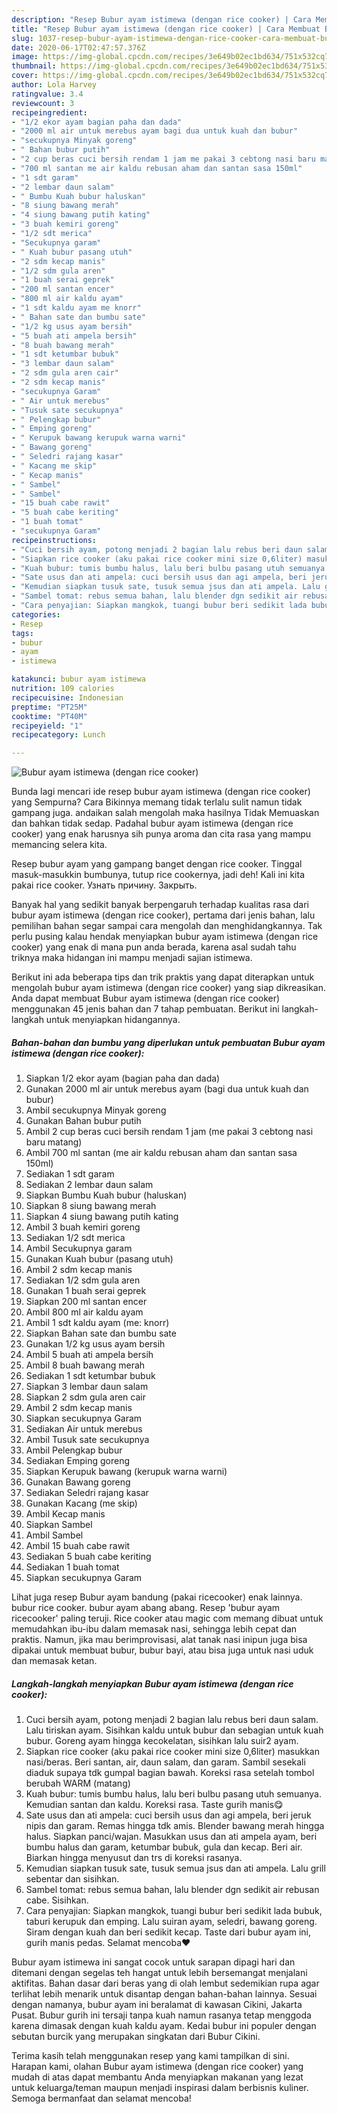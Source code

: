 ```yaml
---
description: "Resep Bubur ayam istimewa (dengan rice cooker) | Cara Membuat Bubur ayam istimewa (dengan rice cooker) Yang Paling Enak"
title: "Resep Bubur ayam istimewa (dengan rice cooker) | Cara Membuat Bubur ayam istimewa (dengan rice cooker) Yang Paling Enak"
slug: 1037-resep-bubur-ayam-istimewa-dengan-rice-cooker-cara-membuat-bubur-ayam-istimewa-dengan-rice-cooker-yang-paling-enak
date: 2020-06-17T02:47:57.376Z
image: https://img-global.cpcdn.com/recipes/3e649b02ec1bd634/751x532cq70/bubur-ayam-istimewa-dengan-rice-cooker-foto-resep-utama.jpg
thumbnail: https://img-global.cpcdn.com/recipes/3e649b02ec1bd634/751x532cq70/bubur-ayam-istimewa-dengan-rice-cooker-foto-resep-utama.jpg
cover: https://img-global.cpcdn.com/recipes/3e649b02ec1bd634/751x532cq70/bubur-ayam-istimewa-dengan-rice-cooker-foto-resep-utama.jpg
author: Lola Harvey
ratingvalue: 3.4
reviewcount: 3
recipeingredient:
- "1/2 ekor ayam bagian paha dan dada"
- "2000 ml air untuk merebus ayam bagi dua untuk kuah dan bubur"
- "secukupnya Minyak goreng"
- " Bahan bubur putih"
- "2 cup beras cuci bersih rendam 1 jam me pakai 3 cebtong nasi baru matang"
- "700 ml santan me air kaldu rebusan aham dan santan sasa 150ml"
- "1 sdt garam"
- "2 lembar daun salam"
- " Bumbu Kuah bubur haluskan"
- "8 siung bawang merah"
- "4 siung bawang putih kating"
- "3 buah kemiri goreng"
- "1/2 sdt merica"
- "Secukupnya garam"
- " Kuah bubur pasang utuh"
- "2 sdm kecap manis"
- "1/2 sdm gula aren"
- "1 buah serai geprek"
- "200 ml santan encer"
- "800 ml air kaldu ayam"
- "1 sdt kaldu ayam me knorr"
- " Bahan sate dan bumbu sate"
- "1/2 kg usus ayam bersih"
- "5 buah ati ampela bersih"
- "8 buah bawang merah"
- "1 sdt ketumbar bubuk"
- "3 lembar daun salam"
- "2 sdm gula aren cair"
- "2 sdm kecap manis"
- "secukupnya Garam"
- " Air untuk merebus"
- "Tusuk sate secukupnya"
- " Pelengkap bubur"
- " Emping goreng"
- " Kerupuk bawang kerupuk warna warni"
- " Bawang goreng"
- " Seledri rajang kasar"
- " Kacang me skip"
- " Kecap manis"
- " Sambel"
- " Sambel"
- "15 buah cabe rawit"
- "5 buah cabe keriting"
- "1 buah tomat"
- "secukupnya Garam"
recipeinstructions:
- "Cuci bersih ayam, potong menjadi 2 bagian lalu rebus beri daun salam. Lalu tiriskan ayam. Sisihkan kaldu untuk bubur dan sebagian untuk kuah bubur. Goreng ayam hingga kecokelatan, sisihkan lalu suir2 ayam."
- "Siapkan rice cooker (aku pakai rice cooker mini size 0,6liter) masukkan nasi/beras. Beri santan, air, daun salam, dan garam. Sambil sesekali diaduk supaya tdk gumpal bagian bawah. Koreksi rasa setelah tombol berubah WARM (matang)"
- "Kuah bubur: tumis bumbu halus, lalu beri bulbu pasang utuh semuanya. Kemudian santan dan kaldu. Koreksi rasa. Taste gurih manis😋"
- "Sate usus dan ati ampela: cuci bersih usus dan agi ampela, beri jeruk nipis dan garam. Remas hingga tdk amis. Blender bawang merah hingga halus. Siapkan panci/wajan. Masukkan usus dan ati ampela ayam, beri bumbu halus dan garam, ketumbar bubuk, gula dan kecap. Beri air. Biarkan hingga menyusut dan trs di koreksi rasanya."
- "Kemudian siapkan tusuk sate, tusuk semua jsus dan ati ampela. Lalu grill sebentar dan sisihkan."
- "Sambel tomat: rebus semua bahan, lalu blender dgn sedikit air rebusan cabe. Sisihkan."
- "Cara penyajian: Siapkan mangkok, tuangi bubur beri sedikit lada bubuk, taburi kerupuk dan emping. Lalu suiran ayam, seledri, bawang goreng. Siram dengan kuah dan beri sedikit kecap. Taste dari bubur ayam ini, gurih manis pedas. Selamat mencoba♥️"
categories:
- Resep
tags:
- bubur
- ayam
- istimewa

katakunci: bubur ayam istimewa 
nutrition: 109 calories
recipecuisine: Indonesian
preptime: "PT25M"
cooktime: "PT40M"
recipeyield: "1"
recipecategory: Lunch

---
```



![Bubur ayam istimewa (dengan rice cooker)](https://img-global.cpcdn.com/recipes/3e649b02ec1bd634/751x532cq70/bubur-ayam-istimewa-dengan-rice-cooker-foto-resep-utama.jpg)

Bunda lagi mencari ide resep bubur ayam istimewa (dengan rice cooker) yang Sempurna? Cara Bikinnya memang tidak terlalu sulit namun tidak gampang juga. andaikan salah mengolah maka hasilnya Tidak Memuaskan dan bahkan tidak sedap. Padahal bubur ayam istimewa (dengan rice cooker) yang enak harusnya sih punya aroma dan cita rasa yang mampu memancing selera kita.

Resep bubur ayam yang gampang banget dengan rice cooker. Tinggal masuk-masukkin bumbunya, tutup rice cookernya, jadi deh! Kali ini kita pakai rice cooker. Узнать причину. Закрыть.

Banyak hal yang sedikit banyak berpengaruh terhadap kualitas rasa dari bubur ayam istimewa (dengan rice cooker), pertama dari jenis bahan, lalu pemilihan bahan segar sampai cara mengolah dan menghidangkannya. Tak perlu pusing kalau hendak menyiapkan bubur ayam istimewa (dengan rice cooker) yang enak di mana pun anda berada, karena asal sudah tahu triknya maka hidangan ini mampu menjadi sajian istimewa.


Berikut ini ada beberapa tips dan trik praktis yang dapat diterapkan untuk mengolah bubur ayam istimewa (dengan rice cooker) yang siap dikreasikan. Anda dapat membuat Bubur ayam istimewa (dengan rice cooker) menggunakan 45 jenis bahan dan 7 tahap pembuatan. Berikut ini langkah-langkah untuk menyiapkan hidangannya.

<!--inarticleads1-->

##### Bahan-bahan dan bumbu yang diperlukan untuk pembuatan Bubur ayam istimewa (dengan rice cooker):

1. Siapkan 1/2 ekor ayam (bagian paha dan dada)
1. Gunakan 2000 ml air untuk merebus ayam (bagi dua untuk kuah dan bubur)
1. Ambil secukupnya Minyak goreng
1. Gunakan  Bahan bubur putih
1. Ambil 2 cup beras cuci bersih rendam 1 jam (me pakai 3 cebtong nasi baru matang)
1. Ambil 700 ml santan (me air kaldu rebusan aham dan santan sasa 150ml)
1. Sediakan 1 sdt garam
1. Sediakan 2 lembar daun salam
1. Siapkan  Bumbu Kuah bubur (haluskan)
1. Siapkan 8 siung bawang merah
1. Siapkan 4 siung bawang putih kating
1. Ambil 3 buah kemiri goreng
1. Sediakan 1/2 sdt merica
1. Ambil Secukupnya garam
1. Gunakan  Kuah bubur (pasang utuh)
1. Ambil 2 sdm kecap manis
1. Sediakan 1/2 sdm gula aren
1. Gunakan 1 buah serai geprek
1. Siapkan 200 ml santan encer
1. Ambil 800 ml air kaldu ayam
1. Ambil 1 sdt kaldu ayam (me: knorr)
1. Siapkan  Bahan sate dan bumbu sate
1. Gunakan 1/2 kg usus ayam bersih
1. Ambil 5 buah ati ampela bersih
1. Ambil 8 buah bawang merah
1. Sediakan 1 sdt ketumbar bubuk
1. Siapkan 3 lembar daun salam
1. Siapkan 2 sdm gula aren cair
1. Ambil 2 sdm kecap manis
1. Siapkan secukupnya Garam
1. Sediakan  Air untuk merebus
1. Ambil Tusuk sate secukupnya
1. Ambil  Pelengkap bubur
1. Sediakan  Emping goreng
1. Siapkan  Kerupuk bawang (kerupuk warna warni)
1. Gunakan  Bawang goreng
1. Sediakan  Seledri rajang kasar
1. Gunakan  Kacang (me skip)
1. Ambil  Kecap manis
1. Siapkan  Sambel
1. Ambil  Sambel
1. Ambil 15 buah cabe rawit
1. Sediakan 5 buah cabe keriting
1. Sediakan 1 buah tomat
1. Siapkan secukupnya Garam


Lihat juga resep Bubur ayam bandung (pakai ricecooker) enak lainnya. bubur rice cooker. bubur ayam abang abang. Resep &#39;bubur ayam ricecooker&#39; paling teruji. Rice cooker atau magic com memang dibuat untuk memudahkan ibu-ibu dalam memasak nasi, sehingga lebih cepat dan praktis. Namun, jika mau berimprovisasi, alat tanak nasi inipun juga bisa dipakai untuk membuat bubur, bubur bayi, atau bisa juga untuk nasi uduk dan memasak ketan. 

<!--inarticleads2-->

##### Langkah-langkah menyiapkan Bubur ayam istimewa (dengan rice cooker):

1. Cuci bersih ayam, potong menjadi 2 bagian lalu rebus beri daun salam. Lalu tiriskan ayam. Sisihkan kaldu untuk bubur dan sebagian untuk kuah bubur. Goreng ayam hingga kecokelatan, sisihkan lalu suir2 ayam.
1. Siapkan rice cooker (aku pakai rice cooker mini size 0,6liter) masukkan nasi/beras. Beri santan, air, daun salam, dan garam. Sambil sesekali diaduk supaya tdk gumpal bagian bawah. Koreksi rasa setelah tombol berubah WARM (matang)
1. Kuah bubur: tumis bumbu halus, lalu beri bulbu pasang utuh semuanya. Kemudian santan dan kaldu. Koreksi rasa. Taste gurih manis😋
1. Sate usus dan ati ampela: cuci bersih usus dan agi ampela, beri jeruk nipis dan garam. Remas hingga tdk amis. Blender bawang merah hingga halus. Siapkan panci/wajan. Masukkan usus dan ati ampela ayam, beri bumbu halus dan garam, ketumbar bubuk, gula dan kecap. Beri air. Biarkan hingga menyusut dan trs di koreksi rasanya.
1. Kemudian siapkan tusuk sate, tusuk semua jsus dan ati ampela. Lalu grill sebentar dan sisihkan.
1. Sambel tomat: rebus semua bahan, lalu blender dgn sedikit air rebusan cabe. Sisihkan.
1. Cara penyajian: Siapkan mangkok, tuangi bubur beri sedikit lada bubuk, taburi kerupuk dan emping. Lalu suiran ayam, seledri, bawang goreng. Siram dengan kuah dan beri sedikit kecap. Taste dari bubur ayam ini, gurih manis pedas. Selamat mencoba♥️


Bubur ayam istimewa ini sangat cocok untuk sarapan dipagi hari dan ditemani dengan segelas teh hangat untuk lebih bersemangat menjalani aktifitas. Bahan dasar dari beras yang di olah lembut sedemikian rupa agar terlihat lebih menarik untuk disantap dengan bahan-bahan lainnya. Sesuai dengan namanya, bubur ayam ini beralamat di kawasan Cikini, Jakarta Pusat. Bubur gurih ini tersaji tanpa kuah namun rasanya tetap menggoda karena dimasak dengan kuah kaldu ayam. Kedai bubur ini populer dengan sebutan burcik yang merupakan singkatan dari Bubur Cikini. 

Terima kasih telah menggunakan resep yang kami tampilkan di sini. Harapan kami, olahan Bubur ayam istimewa (dengan rice cooker) yang mudah di atas dapat membantu Anda menyiapkan makanan yang lezat untuk keluarga/teman maupun menjadi inspirasi dalam berbisnis kuliner. Semoga bermanfaat dan selamat mencoba!
